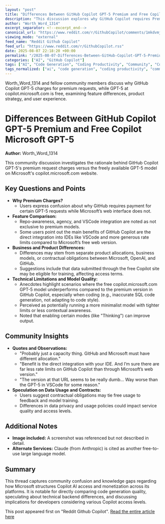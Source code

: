 ```yaml
---
layout: "post"
title: "Differences Between GitHub Copilot GPT-5 Premium and Free Copilot Microsoft GPT-5"
description: "This discussion explores why GitHub Copilot requires Premium Requests for GPT-5 usage while the GPT-5 model at copilot.microsoft.com is offered for free. Community members compare product capabilities, limitations, model performance, rate limits, and speculate about technical and contractual differences between the two services. The conversation includes practical experiences using both interfaces, especially for coding tasks, and highlights integration nuances and business considerations."
author: "Worth_Word_1314"
excerpt_separator: <!--excerpt_end-->
canonical_url: "https://www.reddit.com/r/GithubCopilot/comments/1mkdvmj/gpt5_github_premium_requests_vs_free_gpt5_at/"
viewing_mode: "external"
feed_name: "Reddit Github Copilot"
feed_url: "https://www.reddit.com/r/GithubCopilot.rss"
date: 2025-08-07 22:18:20 +00:00
permalink: "/2025-08-07-Differences-Between-GitHub-Copilot-GPT-5-Premium-and-Free-Copilot-Microsoft-GPT-5.html"
categories: ["AI", "GitHub Copilot"]
tags: ["AI", "Code Generation", "Coding Productivity", "Community", "Copilot.microsoft.com", "GitHub Copilot", "GPT 5", "IDE Integration", "Microsoft", "Model Comparison", "OpenAI", "Premium Requests", "Rate Limits", "Repo Awareness", "VS Code Integration"]
tags_normalized: ["ai", "code generation", "coding productivity", "community", "copilot dot microsoft dot com", "github copilot", "gpt 5", "ide integration", "microsoft", "model comparison", "openai", "premium requests", "rate limits", "repo awareness", "vs code integration"]
---
```


Worth_Word_1314 and fellow community members discuss why GitHub Copilot GPT-5 charges for premium requests, while GPT-5 at copilot.microsoft.com is free, examining feature differences, product strategy, and user experience.<!--excerpt_end-->

# Differences Between GitHub Copilot GPT-5 Premium and Free Copilot Microsoft GPT-5

**Author:** Worth_Word_1314

This community discussion investigates the rationale behind GitHub Copilot GPT-5's premium request charges versus the freely available GPT-5 model on Microsoft's copilot.microsoft.com website.

## Key Questions and Points

- **Why Premium Charges?**
  - Users express confusion about why GitHub requires payment for certain GPT-5 requests while Microsoft’s web interface does not.
- **Feature Comparison:**
  - Repo-awareness, agency, and VSCode integration are noted as not exclusive to premium models.
  - Some users point out the main benefits of GitHub Copilot are the direct integration into IDEs like VSCode and more generous rate limits compared to Microsoft’s free web version.
- **Business and Product Differences:**
  - Differences may stem from separate product allocations, business models, or contractual obligations between Microsoft, OpenAI, and GitHub.
  - Suggestions include that data submitted through the free Copilot site may be eligible for training, affecting access terms.
- **Technical Limitations and Model Quality:**
  - Anecdotes highlight scenarios where the free copilot.microsoft.com GPT-5 model underperforms compared to the premium version in GitHub Copilot, especially when coding (e.g., inaccurate SQL code generation, not adapting to code style).
  - Perceived as potentially running a more minimalist model with tighter limits or less contextual awareness.
  - Noted that enabling certain modes (like "Thinking") can improve output.

## Community Insights

- **Quotes and Observations:**
  - "Probably just a capacity thing. GitHub and Microsoft must have different allocation."
  - "Benefit is the direct integration with your IDE. And I’m sure there are far less rate limits on GitHub Copilot than through Microsoft’s web version."
  - "The version at that URL seems to be really dumb... Way worse than the GPT-5 in VSCode for some reason."
- **Speculation on Data Usage and Contracts:**
  - Users suggest contractual obligations may tie free usage to feedback and model training.
  - Differences in data privacy and usage policies could impact service quality and access levels.

## Additional Notes

- **Image included:** A screenshot was referenced but not described in detail.
- **Alternate Services:** Claude (from Anthropic) is cited as another free-to-use large language model.

## Summary

This thread captures community confusion and knowledge gaps regarding how Microsoft structures Copilot AI access and monetization across its platforms. It is notable for directly comparing code generation quality, speculating about technical backend differences, and discussing implications for developers considering various Copilot access levels.

This post appeared first on "Reddit Github Copilot". [Read the entire article here](https://www.reddit.com/r/GithubCopilot/comments/1mkdvmj/gpt5_github_premium_requests_vs_free_gpt5_at/)

